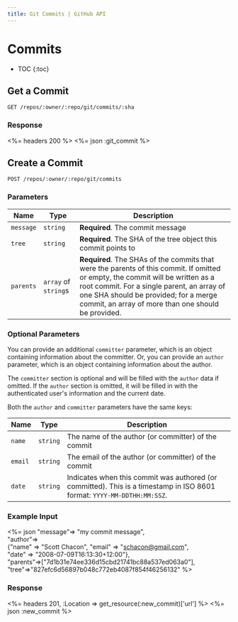 ```yaml
---
title: Git Commits | GitHub API
---
```


# Commits

* TOC
{:toc}

## Get a Commit

    GET /repos/:owner/:repo/git/commits/:sha

### Response

<%= headers 200 %>
<%= json :git_commit %>

## Create a Commit

    POST /repos/:owner/:repo/git/commits

### Parameters

Name | Type | Description
-----|------|--------------
`message`|`string` | **Required**. The commit message
`tree`|`string` | **Required**. The SHA of the tree object this commit points to
`parents`|`array` of `string`s| **Required**. The SHAs of the commits that were the parents of this commit.  If omitted or empty, the commit will be written as a root commit.  For a single parent, an array of one SHA should be provided; for a merge commit, an array of more than one should be provided.


### Optional Parameters

You can provide an additional `committer` parameter, which is an object containing
information about the committer. Or, you can provide an `author` parameter, which
is an object containing information about the author.

The `committer` section is optional and will be filled with the `author`
data if omitted. If the `author` section is omitted, it will be filled
in with the authenticated user's information and the current date.

Both the `author` and `committer` parameters have the same keys:

Name | Type | Description
-----|------|-------------
`name`|`string` | The name of the author (or committer) of the commit
`email`|`string` | The email of the author (or committer) of the commit
`date`|`string` | Indicates when this commit was authored (or committed). This is a timestamp in ISO 8601 format: `YYYY-MM-DDTHH:MM:SSZ`.

### Example Input

<%= json "message"=> "my commit message", \
    "author"=> \
    {"name" => "Scott Chacon", "email" => "schacon@gmail.com", \
    "date" => "2008-07-09T16:13:30+12:00"}, \
    "parents"=>["7d1b31e74ee336d15cbd21741bc88a537ed063a0"], \
    "tree"=>"827efc6d56897b048c772eb4087f854f46256132" %>

### Response

<%= headers 201, :Location => get_resource(:new_commit)['url'] %>
<%= json :new_commit %>
